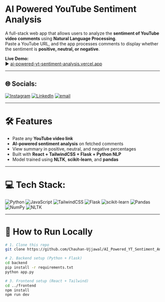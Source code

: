 # AI Powered YouTube Sentiment Analysis

 A full-stack web app that allows users to analyze the **sentiment of YouTube video comments** using **Natural Language Processing**.  
Paste a YouTube URL, and the app processes comments to display whether the sentiment is **positive, neutral, or negative**.

 **Live Demo:**  
▶️ [ai-powered-yt-sentiment-analysis.vercel.app](https://ai-powered-yt-sentiment-analysis.vercel.app/)

---

## 🌐 Socials:
[![Instagram](https://img.shields.io/badge/Instagram-%23E4405F.svg?logo=Instagram&logoColor=white)](https://instagram.com/___.ujjwal.___) 
[![LinkedIn](https://img.shields.io/badge/LinkedIn-%230077B5.svg?logo=linkedin&logoColor=white)](https://linkedin.com/in/ujjawal-chauhan01) 
[![email](https://img.shields.io/badge/Email-D14836?logo=gmail&logoColor=white)](mailto:ujjaval765@gmail.com)

---

# 🛠️ Features
-  Paste any **YouTube video link**
-  **AI-powered sentiment analysis** on fetched comments
-  View summary in positive, neutral, and negative percentages
-  Built with **React + TailwindCSS + Flask + Python NLP**
-  Model trained using **NLTK**, **scikit-learn**, and **pandas**

---

# 💻 Tech Stack:
![Python](https://img.shields.io/badge/python-3670A0?style=for-the-badge&logo=python&logoColor=ffdd54) 
![JavaScript](https://img.shields.io/badge/javascript-%23323330.svg?style=for-the-badge&logo=javascript&logoColor=%23F7DF1E) 
![TailwindCSS](https://img.shields.io/badge/tailwindcss-%2338B2AC.svg?style=for-the-badge&logo=tailwind-css&logoColor=white) 
![Flask](https://img.shields.io/badge/flask-%23000.svg?style=for-the-badge&logo=flask&logoColor=white)
![scikit-learn](https://img.shields.io/badge/scikit--learn-%23F7931E.svg?style=for-the-badge&logo=scikit-learn&logoColor=white) 
![Pandas](https://img.shields.io/badge/pandas-%23150458.svg?style=for-the-badge&logo=pandas&logoColor=white) 
![NumPy](https://img.shields.io/badge/numpy-%23013243.svg?style=for-the-badge&logo=numpy&logoColor=white) 
![NLTK](https://img.shields.io/badge/NLTK-%23FFB000.svg?style=for-the-badge&logoColor=white)

---

# 🚀 How to Run Locally

```bash
# 1. Clone this repo
git clone https://github.com/Chauhan-Ujjawal/AI_Powered_YT_Sentiment_Analysis.git

# 2. Backend setup (Python + Flask)
cd backend
pip install -r requirements.txt
python app.py

# 3. Frontend setup (React + Tailwind)
cd ../frontend
npm install
npm run dev
